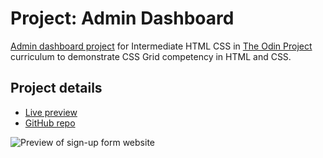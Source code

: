 # Project: Admin Dashboard

[Admin dashboard project](#) for Intermediate HTML CSS in [The Odin Project](https://www.theodinproject.com) curriculum to demonstrate CSS Grid competency in HTML and CSS.

## Project details

- [Live preview](#)
- [GitHub repo](https://github.com/mwheatfill/odin-admin-dashboard)

![Preview of sign-up form website]()
